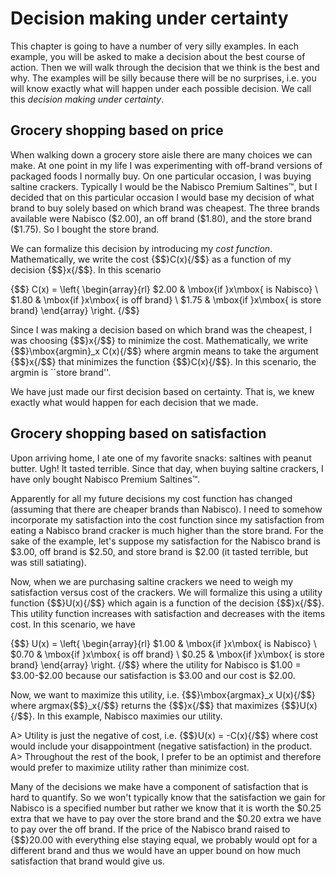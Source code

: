 # Decision making under certainty

This chapter is going to have a number of very silly examples. 
In each example, you will be asked to make a decision about the best course of action. 
Then we will walk through the decision that we think is the best and why. 
The examples will be silly because there will be no surprises, i.e. you will know exactly what will happen under each possible decision. 
We call this *decision making under certainty*.


## Grocery shopping based on price

When walking down a grocery store aisle there are many choices we can make. 
At one point in my life I was experimenting with off-brand versions of packaged foods I normally buy.
On one particular occasion, I was buying saltine crackers.
Typically I would be the Nabisco Premium Saltines&trade;, but I decided that on this particular occasion I would base my decision of what brand to buy solely based on which brand was cheapest. 
The three brands available were Nabisco (\$2.00), an off brand (\$1.80), and the store brand (\$1.75).
So I bought the store brand. 

We can formalize this decision by introducing my *cost function*.
Mathematically, we write the cost {$$}C(x){/$$} as a function of my decision {$$}x{/$$}.
In this scenario

{$$}
C(x) = \left\{ \begin{array}{rl}
\$2.00 & \mbox{if }x\mbox{ is Nabisco} \\
\$1.80 & \mbox{if }x\mbox{ is off brand} \\
\$1.75 & \mbox{if }x\mbox{ is store brand}
\end{array} \right.
{/$$}

Since I was making a decision based on which brand was the cheapest, I was choosing {$$}x{/$$} to minimize the cost.
Mathematically, we write {$$}\mbox{argmin}_x C(x){/$$} where argmin means to take the argument {$$}x{/$$} that minimizes the function {$$}C(x){/$$}. 
In this scenario, the argmin is ``store brand''. 

We have just made our first decision based on certainty.
That is, we knew exactly what would happen for each decision that we made.



## Grocery shopping based on satisfaction

Upon arriving home, I ate one of my favorite snacks: saltines with peanut butter. 
Ugh! 
It tasted terrible. 
Since that day, when buying saltine crackers, I have only bought Nabisco Premium Saltines&trade;.

Apparently for all my future decisions my cost function has changed (assuming that there are cheaper brands than Nabisco).
I need to somehow incorporate my satisfaction into the cost function since my satisfaction from eating a Nabisco brand cracker is much higher than the store brand. 
For the sake of the example, let's suppose my satisfaction for the Nabisco brand is \$3.00, off brand is \$2.50, and store brand is \$2.00 (it tasted terrible, but was still satiating). 

Now, when we are purchasing saltine crackers we need to weigh my satisfaction versus cost of the crackers. 
We will formalize this using a utility function {$$}U(x){/$$} which again is a function of the decision {$$}x{/$$}. 
This utility function increases with satisfaction and decreases with the items cost.
In this scenario, we have 

{$$}
U(x) = \left\{ \begin{array}{rl}
\$1.00  & \mbox{if }x\mbox{ is Nabisco} \\
\$0.70  & \mbox{if }x\mbox{ is off brand} \\
\$0.25  & \mbox{if }x\mbox{ is store brand}
\end{array} \right.
{/$$}
where the utility for Nabisco is \$1.00 = \$3.00-\$2.00 because our satisfaction is \$3.00 and our cost is \$2.00. 

Now, we want to maximize this utility, i.e. {$$}\mbox{argmax}_x U(x){/$$} where argmax{$$}_x{/$$} returns the {$$}x{/$$} that maximizes {$$}U(x){/$$}. 
In this example, Nabisco maximies our utility. 

A> Utility is just the negative of cost, i.e. {$$}U(x) = -C(x){/$$} where cost would include your disappointment (negative satisfaction) in the product.
A> Throughout the rest of the book, I prefer to be an optimist and therefore would prefer to maximize utility rather than minimize cost. 

Many of the decisions we make have a component of satisfaction that is hard to quantify. 
So we won't typically know that the satisfaction we gain for Nabisco is a specified number but rather we know that it is worth the \$0.25 extra that we have to pay over the store brand and the \$0.20 extra we have to pay over the off brand.
If the price of the Nabisco brand raised to {$$}20.00 with everything else staying equal, we probably would opt for a different brand and thus we would have an upper bound on how much satisfaction that brand would give us.



## 



